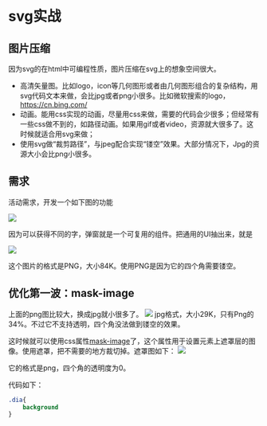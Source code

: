 # svg实战
## 图片压缩
因为svg的在html中可编程性质，图片压缩在svg上的想象空间很大。
* 高清矢量图。比如logo，icon等几何图形或者由几何图形组合的复杂结构，用svg代码文本来做，会比jpg或者png小很多。比如微软搜索的logo，https://cn.bing.com/
* 动画。能用css实现的动画，尽量用css来做，需要的代码会少很多；但经常有一些css做不到的，如路径动画。如果用gif或者video，资源就大很多了。这时候就适合用svg来做；
* 使用svg做“裁剪路径”，与jpeg配合实现“镂空”效果。大部分情况下，Jpg的资源大小会比png小很多。

## 需求
活动需求，开发一个如下图的功能

<img src="https://inagora.github.io/svg-guide/res/page.jpg" style="max-width:320px">

因为可以获得不同的字，弹窗就是一个可复用的组件。把通用的UI抽出来，就是

<img src="https://inagora.github.io/svg-guide/res/bg.png" style="max-width:320px">

这个图片的格式是PNG，大小84K。使用PNG是因为它的四个角需要镂空。

## 优化第一波：mask-image
上面的png图比较大，换成jpg就小很多了。
<img src="https://inagora.github.io/svg-guide/res/bg.jpg" style="max-width:320px">
jpg格式，大小29K，只有Png的34%。不过它不支持透明，四个角没法做到镂空的效果。

这时候就可以使用css属性[mask-image](https://developer.mozilla.org/zh-CN/docs/Web/CSS/mask-image)了，这个属性用于设置元素上遮罩层的图像。使用遮罩，把不需要的地方裁切掉。遮罩图如下：
<img src="https://inagora.github.io/svg-guide/res/mask.png" style="max-width:320px">

它的格式是png，四个角的透明度为0。

代码如下：
``` css
.dia{
	background
}
```